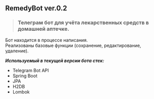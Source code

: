 ## RemedyBot ver.0.2
>### Телеграм бот для учёта лекарственных средств в домашней аптечке.

Бот находится в процессе написания.  
Реализованы базовые функции (сохранение, редактирование, удаление).

***Используемый в текущей версии бота стек:***
- Telegram Bot API
- Spring Boot
- JPA
- H2DB
- Lombok